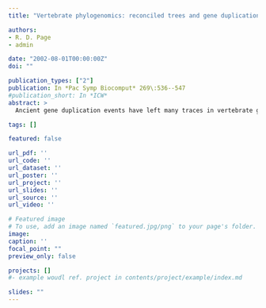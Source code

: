 ```yaml
---
title: "Vertebrate phylogenomics: reconciled trees and gene duplications"

authors:
- R. D. Page
- admin

date: "2002-08-01T00:00:00Z"
doi: ""

publication_types: ["2"]
publication: In *Pac Symp Biocomput* 269\:536--547
#publication_short: In *ICW*
abstract: >
  Ancient gene duplication events have left many traces in vertebrate genomes. Reconciled trees represent the differences between gene family trees and the species phylogeny those genes are sampled from, allowing us to both infer gene duplication events and estimate a species phylogeny from a sample of gene families. We show that analysis of 118 gene families yields a phylogeny of vertebrates largely in agreement with other data. We formulate the problem of locating episodes of gene duplication as a set cover problem: given a species tree in which each node has a set of gene duplications associated with it, the smallest set of species nodes whose union includes all gene duplications specifies the locations of gene duplication episodes. By generating a unique mapping from this cover set we can determine the minimal number of such episodes at each location. When applied to our data, this method reveals a complex history of gene duplications in vertebrate evolution that does not conform to the "2R" hypothesis.

tags: []

featured: false

url_pdf: ''
url_code: ''
url_dataset: ''
url_poster: ''
url_project: ''
url_slides: ''
url_source: ''
url_video: ''

# Featured image
# To use, add an image named `featured.jpg/png` to your page's folder.
image:
caption: ''
focal_point: ""
preview_only: false

projects: []
#- example woudl ref. project in contents/project/example/index.md

slides: ""
---
```

